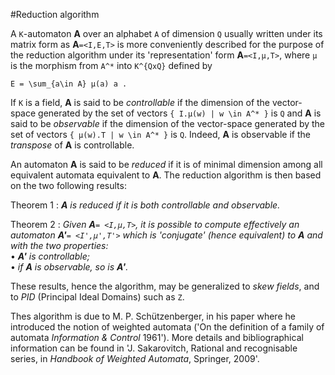 #Reduction algorithm

A `K`-automaton  **A** over an alphabet `A` of dimension `Q` usually written under its matrix form as **A**`=<I,E,T>` is more conveniently described for the purpose of the reduction algorithm under its 'representation' form **A**`=<I,µ,T>`, where `µ` is the morphism from `A^*` into `K^{QxQ}` defined by
 
    E = \sum_{a\in A} µ(a) a .
    
If `K` is a field, **A** is said to be _controllable_ if the dimension of the vector-space generated by the set of vectors `{ I.µ(w) | w \in A^* }` is `Q` and  **A** is said to be _observable_ if the dimension of the vector-space generated by the set of vectors `{ µ(w).T | w \in A^* }` is `Q`. Indeed, **A** is observable if the _transpose_ of **A** is controllable.

An automaton **A** is said to be _reduced_ if it is of minimal dimension among all equivalent automata equivalent to **A**. The reduction algorithm is then based on the two following results:

Theorem 1 : _**A** is reduced if it is both controllable and observable._

Theorem 2 : _Given **A**`= <I,µ,T>`, it is possible to compute effectively an automaton **A'**`= <I',µ',T'>` which is 'conjugate' (hence equivalent) to **A** and with the two properties:_  
 • _**A'** is controllable;_   
 • _if **A** is observable, so is **A'**._
 
These results, hence the algorithm, may be generalized to _skew fields_, and
to _PID_ (Principal Ideal Domains) such as `Z`.   

Thes algorithm is due to M. P. Schützenberger, in his paper where he introduced the notion of weighted automata ('On the definition of a family of automata _Information & Control_ 1961'). More details and bibliographical information can be found in 'J. Sakarovitch, Rational and recognisable series, in _Handbook of Weighted Automata_, Springer, 2009'.
